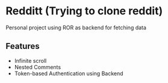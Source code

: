 # Redditt (Trying to clone reddit) 

Personal project using ROR as backend for fetching data

## Features

* Infinite scroll
* Nested Comments
* Token-based Authentication using Backend
